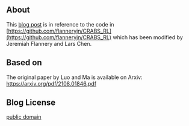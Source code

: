 ## About

This [blog post](https://lars-chen.github.io/rl-blog/learning-barrier-certificates/) is in reference to the code in [https://github.com/flanneryjn/CRABS_RL](https://github.com/flanneryjn/CRABS_RL) which has been modified by Jeremiah Flannery and Lars Chen.

## Based on

The original paper by Luo and Ma is available on Arxiv: https://arxiv.org/pdf/2108.01846.pdf

## Blog License

[public domain](http://unlicense.org/)



